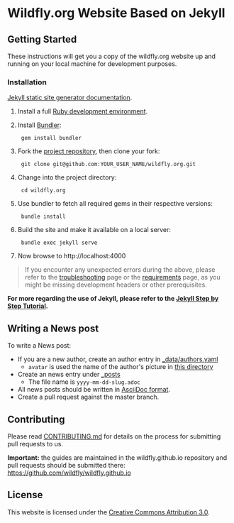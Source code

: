 # Wildfly.org Website Based on Jekyll

## Getting Started

These instructions will get you a copy of the wildfly.org website up and running on your local machine for development purposes.

### Installation
[Jekyll static site generator documentation](https://jekyllrb.com/docs/).

1. Install a full [Ruby development environment](https://jekyllrb.com/docs/installation/#requirements).
2. Install [Bundler](https://jekyllrb.com/docs/ruby-101/#bundler):
  
        gem install bundler

3. Fork the [project repository](https://github.com/wildfly/wildfly.org), then clone your fork:
  
        git clone git@github.com:YOUR_USER_NAME/wildfly.org.git

4. Change into the project directory:
  
        cd wildfly.org

5. Use bundler to fetch all required gems in their respective versions:

        bundle install

6. Build the site and make it available on a local server:
  
        bundle exec jekyll serve
        
7. Now browse to http://localhost:4000

> If you encounter any unexpected errors during the above, please refer to the [troubleshooting](https://jekyllrb.com/docs/troubleshooting/#configuration-problems) page or the [requirements](https://jekyllrb.com/docs/installation/#requirements) page, as you might be missing development headers or other prerequisites.


**For more regarding the use of Jekyll, please refer to the [Jekyll Step by Step Tutorial](https://jekyllrb.com/docs/step-by-step/01-setup/).**

## Writing a News post

To write a News post:

- If you are a new author, create an author entry in [_data/authors.yaml](https://github.com/wildfly/wildfly.org/tree/master/_data/authors.yaml)
    - `avatar` is used the name of the author's picture in [this directory](https://github.com/wildfly/wildfly.org/tree/master/assets/img/authors)
- Create an news entry under [_posts](https://github.com/wildfly/wildfly.org/tree/master/_posts)
    - The file name is `yyyy-mm-dd-slug.adoc`
- All news posts should be written in [AsciiDoc format](https://asciidoctor.org/docs/asciidoc-syntax-quick-reference/).
- Create a pull request against the master branch.

## Contributing

Please read [CONTRIBUTING.md](https://github.com/wildfly/wildfly.org/blob/master/contribute.md) for details on the process for submitting pull requests to us.

**Important:** the guides are maintained in the wildfly.github.io repository and pull requests should be submitted there:
https://github.com/wildfly/wildfly.github.io

## License

This website is licensed under the [Creative Commons Attribution 3.0](https://creativecommons.org/licenses/by/3.0/).

